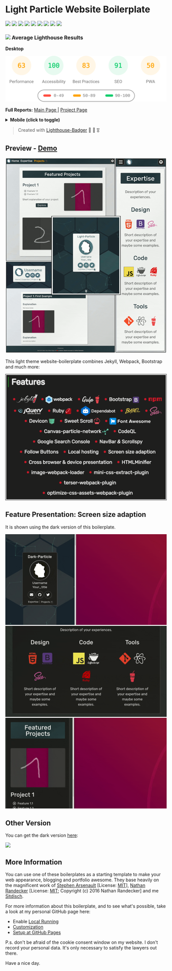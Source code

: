 # Light Particle Website Boilerplate
<a title="Check it out" target="_blank" href="https://observatory.mozilla.org/analyze/mythemeway.github.io?third-party=false"><img src="https://img.shields.io/mozilla-observatory/grade/mythemeway.github.io?logo=mozilla&label=Observatory" /></a>
<a href="https://github.com/mythemeway/Light-Particle/actions?query=workflow%3ACodeQL" title="Explore it" target="_blank"><img src="https://img.shields.io/github/workflow/status/mythemeway/Light-Particle/CodeQL?logo=github&label=CodeQL" /></a>
<a href="https://github.com/mythemeway/Light-Particle/deployments/activity_log?environment=github-pages" title="Explore it" target="_blank"><img src="https://img.shields.io/github/deployments/mythemeway/Light-Particle/github-pages?logo=github&label=State" /></a>
<img src="https://img.shields.io/github/checks-status/mythemeway/Light-Particle/master?logo=github&label=Checks" />
<a title="Check it out" target="_blank" href="https://mythemeway.github.io/Light-Particle/"><img src="https://img.shields.io/website?url=https%3A%2F%2Fmythemeway.github.io/Light-Particle&label=Website" /></a>
<img src="https://img.shields.io/github/languages/code-size/mythemeway/Light-Particle?label=CodeSize" />
<img src="https://img.shields.io/github/repo-size/mythemeway/Light-Particle?label=RepoSize" />
<img src="https://img.shields.io/github/repo-size/mythemeway/mythemeway.github.io?label=BuildSize" />
<img src="https://img.shields.io/librariesio/github/mythemeway/Light-Particle?label=Dependencies" />

### <a title="Visit the Lighthouse" target="_blank" href="https://github.com/GoogleChrome/lighthouse"><img src="https://raw.githubusercontent.com/GoogleChrome/lighthouse/master/assets/lighthouse-logo.svg" width="25"/></a> Average Lighthouse Results 

<b>Desktop</b>

<img src="https://raw.githubusercontent.com/sitdisch/cloud/master/lighthouse_results/light_particle/desktop/pagespeed.svg" /><br>

<b>Full Reports:</b> <a href="https://htmlpreview.github.io/?https://raw.githubusercontent.com/sitdisch/cloud/master/lighthouse_results/light_particle/desktop/mythemeway_github_io_light_particle_.html" title="Check it out" target="_blank">Main Page </a> | <a href="https://htmlpreview.github.io/?https://raw.githubusercontent.com/sitdisch/cloud/master/lighthouse_results/light_particle/desktop/mythemeway_github_io_light_particle_projects_2020_10_31_project_1_html.html" title="Check it out" target="_blank">Project Page</a>

<details><summary><b>Mobile (click to toggle)</b></summary><br>
<img src="https://raw.githubusercontent.com/sitdisch/cloud/master/lighthouse_results/light_particle/mobile/pagespeed.svg" /><p>

<b>Full Reports:</b> <a href="https://htmlpreview.github.io/?https://raw.githubusercontent.com/sitdisch/cloud/master/lighthouse_results/light_particle/mobile/mythemeway_github_io_light_particle_.html" title="Check it out" target="_blank">Main Page </a> | <a href="https://htmlpreview.github.io/?https://raw.githubusercontent.com/sitdisch/cloud/master/lighthouse_results/light_particle/mobile/mythemeway_github_io_light_particle_projects_2020_10_31_project_1_html.html" title="Check it out" target="_blank">Project Page</a>
</details><p>

> Created with [Lighthouse-Badger](https://github.com/myactionway/lighthouse-badger-action "Get it") :badger: :tokyo_tower: :medal_military:

## Preview - [Demo](https://mythemeway.github.io/Light-Particle/ "Go there")

<a title="Go there" target="_blank" href="https://mythemeway.github.io/Light-Particle/"><img alt="Light-Particle" src="https://raw.githubusercontent.com/sitdisch/cloud/master/gifs/Light_collage.gif" ></a>

This light theme website-boilerplate combines Jekyll, Webpack, Bootstrap and much more: 

<a title="Go there" target="_blank" href="https://sitdisch.github.io/mythemeway/2020/11/01/light-particle.html#features"><img alt="Particle-Features" src="https://raw.githubusercontent.com/sitdisch/cloud/master/images/particle-features.png" ></a>

## Feature Presentation: Screen size adaption

It is shown using the dark version of this boilerplate.

<img alt="Header" src="https://raw.githubusercontent.com/sitdisch/cloud/master/gifs/screenAdaption_header.gif" >
<img alt="About" src="https://raw.githubusercontent.com/sitdisch/cloud/master/gifs/screenAdaption_about.gif" >
<img alt="Projects" src="https://raw.githubusercontent.com/sitdisch/cloud/master/gifs/screenAdaption_projects.gif" >

## Other Version

You can get the dark version [here](https://github.com/mythemeway/Dark-Particle "Go there"):

<a href="https://github.com/mythemeway/Dark-Particle" title="Check it out" target="_blank"><img src="https://repository-images.githubusercontent.com/324961883/45151580-4cea-11eb-9e3a-45882478a112" /></a>

## More Information

You can use one of these boilerplates as a starting template to make your web appearance, blogging and portfolio awesome. They base heavily on the magnificent work of [Stephen Arsenault](https://github.com/s-arsenault/s-arsenault.github.io "Go there") [License: [MIT](https://github.com/s-arsenault/s-arsenault.github.io/blob/master/LICENSE.txt "Go there")], [Nathan Randecker](https://github.com/nrandecker/particle "Go there") [License: [MIT](https://github.com/nrandecker/particle/blob/master/LICENSE.txt "Go there"); Copyright (c) 2016 Nathan Randecker] and me [Sitdisch](https://github.com/sitdisch "Go there").

For more information about this boilerplate, and to see what's possible, take a look at my personal GitHub page here:
- Enable [Local Running](https://sitdisch.github.io/mythemeway/2020/11/01/light-particle.html#local-running "Go there")
- [Customization](https://sitdisch.github.io/mythemeway/2020/11/01/light-particle.html#customization "Go there")
- [Setup at GitHub Pages](https://sitdisch.github.io/mythemeway/2020/11/01/light-particle.html#setup-at-github-pages "Go there")

P.s. don't be afraid of the cookie consent window on my website. I don't record your personal data. It's only necessary to satisfy the lawyers out there.

Have a nice day.

